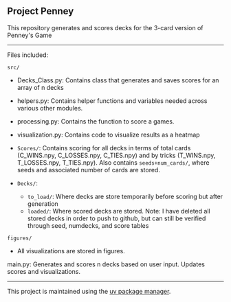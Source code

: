 ## Project Penney

This repository generates and scores decks for the 3-card version of Penney's Game

---

Files included:

`src/`

- Decks_Class.py: Contains class that generates and saves scores for an array of n decks

- helpers.py: Contains helper functions and variables needed across various other modules.

- processing.py: Contains the function to score a games.

- visualization.py: Contains code to visualize results as a heatmap

- `Scores/`: Contains scoring for all decks in terms of total cards (C_WINS.npy, C_LOSSES.npy, C_TIES.npy) and by tricks (T_WINS.npy, T_LOSSES.npy, T_TIES.npy). Also contains `seeds+num_cards/`, where seeds and associated number of cards are stored.

- `Decks/`: 
    -  `to_load/`: Where decks are store temporarily before scoring but after generation
    - `loaded/`: Where scored decks are stored. Note: I have deleted all stored decks in order to push to github, but can still be verified through seed, numdecks, and score tables

`figures/`

- All visualizations are stored in figures.

main.py: Generates and scores n decks based on user input. Updates scores and visualizations.

---

This project is maintained using the [uv package manager](https://docs.astral.sh/uv/).